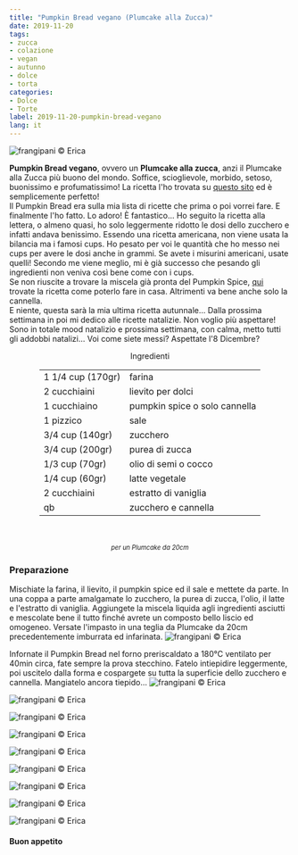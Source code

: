 ```yaml
---
title: "Pumpkin Bread vegano (Plumcake alla Zucca)"
date: 2019-11-20
tags:
- zucca
- colazione
- vegan
- autunno
- dolce
- torta
categories:
- Dolce
- Torte
label: 2019-11-20-pumpkin-bread-vegano
lang: it 
---
```

![](header.jpeg "frangipani © Erica")

**Pumpkin Bread vegano**, ovvero un **Plumcake alla zucca**, anzi il Plumcake alla Zucca più buono del mondo. Soffice, scioglievole, morbido, setoso, buonissimo e profumatissimo! La ricetta l'ho trovata su <a href="https://completerecipes.com/cinnamon-sugar-pumpkin-bread.html" target="_blank">questo sito</a> ed è semplicemente perfetto!
<br />
Il Pumpkin Bread era sulla mia lista di ricette che prima o poi vorrei fare. E finalmente l'ho fatto. Lo adoro! È fantastico... Ho seguito la ricetta alla lettera, o almeno quasi, ho solo leggermente ridotto le dosi dello zucchero e infatti andava benissimo. Essendo una ricetta americana, non viene usata la bilancia ma i famosi cups. Ho pesato per voi le quantità che ho messo nei cups per avere le dosi anche in grammi. Se avete i misurini americani, usate quelli! Secondo me viene meglio, mi è già successo che pesando gli ingredienti non veniva così bene come con i cups.
<br />
Se non riuscite a trovare la miscela già pronta del Pumpkin Spice, <a href="https://frangipani.raiano.ch/2016-10-12-pumpkin-spice-latte/" target="_blank">qui</a> trovate la ricetta come poterlo fare in casa. Altrimenti va bene anche solo la cannella.
<br />
E niente, questa sarà la mia ultima ricetta autunnale... Dalla prossima settimana in poi mi dedico alle ricette natalizie. Non voglio più aspettare! Sono in totale mood natalizio e prossima settimana, con calma, metto tutti gli addobbi natalizi... Voi come siete messi? Aspettate l'8 Dicembre?

<div id="wrapper" style="text-align: center">
  <div id="yourdiv" style="display: inline-block;">
    <div class="ingredients" itemscope itemtype="http://schema.org/Recipe">
      <span itemprop="name" style="display:none;">Pumpkin Bread vegano (Plumcake alla Zucca)</span>
      <span itemprop="recipeCategory" style="display:none;">Dolce</span>
      <img itemprop="image" style="display:none;" class="ignore-gallery-item" src="header.jpeg"/>
      <span itemprop="author" style="display:none;">Erica Raiano</span>
      <span itemprop="description" style="display:none;">Pumpkin Bread vegano, ovvero un Plumcake alla zucca, anzi il Plumcake alla Zucca più buono del mondo. Soffice, scioglievole, morbido, setoso, buonissimo e profumatissimo!</span>
      <div class="ingredients-title">Ingredienti</div>
      <table>
        <tbody>
          <tr itemprop="recipeIngredient">
            <td>1 1/4 cup (170gr)</td>
            <td>farina</td>
          </tr>
          <tr itemprop="recipeIngredient">
            <td>2 cucchiaini</td>
            <td>lievito per dolci</td>
          </tr>
          <tr itemprop="recipeIngredient">
            <td>1 cucchiaino</td>
            <td>pumpkin spice o solo cannella</td>
          </tr>
          <tr itemprop="recipeIngredient">
            <td>1 pizzico</td>
            <td>sale</td>
          </tr>
          <tr itemprop="recipeIngredient">
            <td>3/4 cup (140gr)</td>
            <td>zucchero</td>
          </tr>
          <tr itemprop="recipeIngredient">
            <td>3/4 cup (200gr)</td>
            <td>purea di zucca</td>
          </tr>
          <tr itemprop="recipeIngredient">
            <td>1/3 cup (70gr)</td>
            <td>olio di semi o cocco</td>  
          </tr>
          <tr itemprop="recipeIngredient">
            <td>1/4 cup (60gr)</td>
            <td>latte vegetale</td> 
          </tr>
          <tr itemprop="recipeIngredient">
            <td>2 cucchiaini</td>
            <td>estratto di vaniglia</td> 
          </tr>
          <tr itemprop="recipeIngredient">
            <td>qb</td>
            <td>zucchero e cannella</td>        
          </tr>
        </tbody>
      </table>
      <br></br>
      <i class="pull-right" style="font-size: 80%;">per un Plumcake da 20cm</i>
    </div>
  </div>
</div>


<h3>
  <font color="grey">
    <i class="fa-solid fa-gears"></i>
  </font> Preparazione
</h3>

Mischiate la farina, il lievito, il pumpkin spice ed il sale e mettete da parte. In una coppa a parte amalgamate lo zucchero, la purea di zucca, l'olio, il latte e l'estratto di vaniglia. Aggiungete la miscela liquida agli ingredienti asciutti e mescolate bene il tutto finché avrete un composto bello liscio ed omogeneo. Versate l'impasto in una teglia da Plumcake da 20cm precedentemente imburrata ed infarinata.
![](teglia.jpeg "frangipani © Erica")

Infornate il Pumpkin Bread nel forno preriscaldato a 180°C ventilato per 40min circa, fate sempre la prova stecchino. Fatelo intiepidire leggermente, poi uscitelo dalla forma e cospargete su tutta la superficie dello zucchero e cannella. Mangiatelo ancora tiepido...
![](risultato1.jpeg "frangipani © Erica")

![](risultato2.jpeg "frangipani © Erica")

![](risultato3.jpeg "frangipani © Erica")

![](risultato4.jpeg "frangipani © Erica")

![](risultato5.jpeg "frangipani © Erica")

![](risultato6.jpeg "frangipani © Erica")

![](risultato7.jpeg "frangipani © Erica")

![](risultato8.jpeg "frangipani © Erica")

![](risultato9.jpeg "frangipani © Erica")

<h4>Buon appetito
  <font color="red">
    <i class="fa-regular fa-face-smile"></i>
  </font>
</h4>
